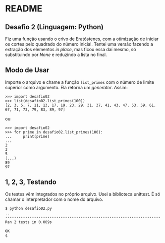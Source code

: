 # README

## Desafio 2 (Linguagem: Python)

Fiz uma função usando o crivo de Eratóstenes, com a otimização de iniciar os cortes pelo quadrado do número inicial. Tentei uma versão fazendo a extração dos elementos _in place_, mas ficou essa daí mesmo, só substituindo por _None_ e reduzindo a lista no final.

## Modo de Usar

Importe o arquivo e chame a função `list_primes` com o número de limite superior como argumento. Ela retorna um _generator_. Assim:


```pycon
>>> import desafio02
>>> list(desafio02.list_primes(100))
[2, 3, 5, 7, 11, 13, 17, 19, 23, 29, 31, 37, 41, 43, 47, 53, 59, 61, 67, 71, 73, 79, 83, 89, 97]
```

ou

```pycon
>>> import desafio02
>>> for prime in desafio02.list_primes(100):
...		print(prime)
...
2
3
5
(...)
89
97
```

## 1, 2, 3, Testando

Os testes vêm integrados no próprio arquivo. Usei a biblioteca unittest. É só chamar o interpretador com o nome do arquivo.

```bash
$ python desafio02.py
..
----------------------------------------------------------------------
Ran 2 tests in 0.009s

OK
$
```
